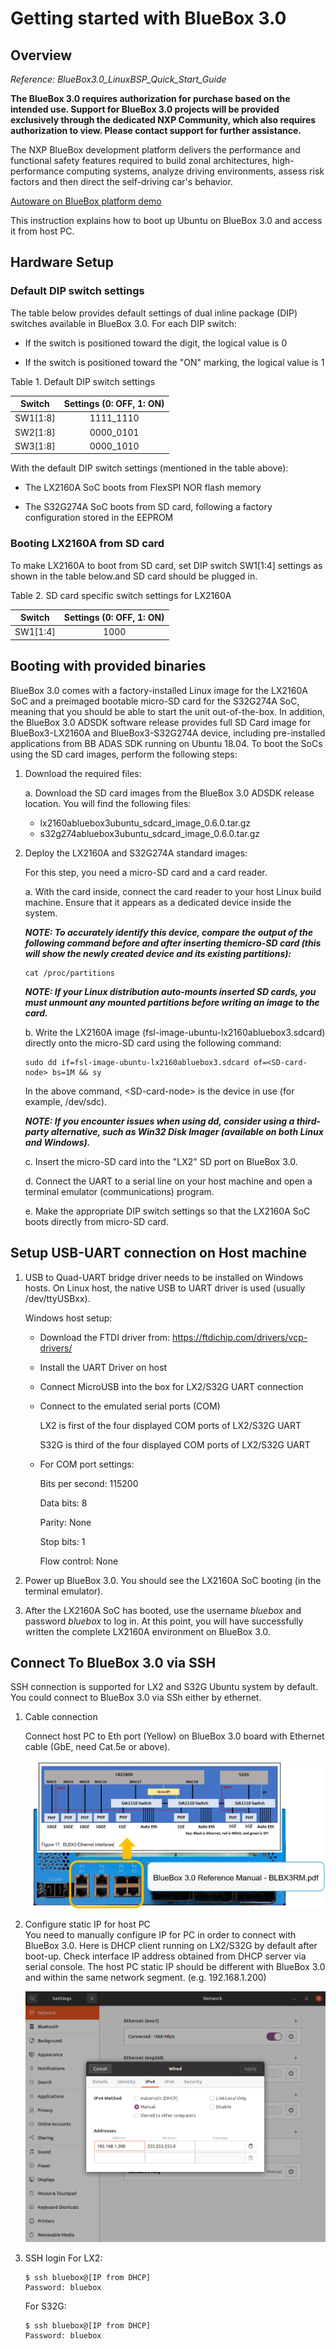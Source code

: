 # Getting started with BlueBox 3.0

## Overview

_Reference: BlueBox3.0_LinuxBSP_Quick_Start_Guide_

**The BlueBox 3.0 requires authorization for purchase based on the intended use. Support for BlueBox 3.0 projects will be provided exclusively through the dedicated NXP Community, which also requires authorization to view. Please contact support for further assistance.**

The NXP BlueBox development platform delivers the performance and functional safety features required to build zonal architectures, high-performance computing systems, analyze driving environments, assess risk factors and then direct the self-driving car's behavior.

[Autoware on BlueBox platform demo](https://www.youtube.com/watch?v=eI5JizQT8h0&t=321s)

This instruction explains how to boot up Ubuntu on BlueBox 3.0 and access it from host PC.

## Hardware Setup

### Default DIP switch settings

The table below provides default settings of dual inline package (DIP) switches available in BlueBox 3.0. For each DIP switch:

- If the switch is positioned toward the digit, the logical value is 0

- If the switch is positioned toward the "ON" marking, the logical value is 1

Table 1. Default DIP switch settings

|  Switch  | Settings (0: OFF, 1: ON) |
| :------: | :----------------------: |
| SW1[1:8] |        1111_1110         |
| SW2[1:8] |        0000_0101         |
| SW3[1:8] |        0000_1010         |

With the default DIP switch settings (mentioned in the table above):

- The LX2160A SoC boots from FlexSPI NOR flash memory

- The S32G274A SoC boots from SD card, following a factory configuration stored in the EEPROM

### Booting LX2160A from SD card

To make LX2160A to boot from SD card, set DIP switch SW1[1:4] settings as shown in the table below.and SD card should be plugged in.

Table 2. SD card specific switch settings for LX2160A

|  Switch  | Settings (0: OFF, 1: ON) |
| :------: | :----------------------: |
| SW1[1:4] |           1000           |

## Booting with provided binaries

BlueBox 3.0 comes with a factory-installed Linux image for the LX2160A SoC and a preimaged bootable micro-SD card for the S32G274A SoC, meaning that you should be able to start the unit out-of-the-box. In addition, the BlueBox 3.0 ADSDK software release provides full SD Card image for BlueBox3-LX2160A and BlueBox3-S32G274A device, including pre-installed applications from BB ADAS SDK running on Ubuntu 18.04. To boot the SoCs using the SD card images, perform the following steps:

1. Download the required files:

   a. Download the SD card images from the BlueBox 3.0 ADSDK release location. You will find the following files:

   - lx2160abluebox3ubuntu_sdcard_image_0.6.0.tar.gz
   - s32g274abluebox3ubuntu_sdcard_image_0.6.0.tar.gz

2. Deploy the LX2160A and S32G274A standard images:

   For this step, you need a micro-SD card and a card reader.

   a. With the card inside, connect the card reader to your host Linux build machine. Ensure that it appears as a dedicated device inside the system.

   **_NOTE: To accurately identify this device, compare the output of the following command before and after inserting themicro-SD card (this will show the newly created device and its existing partitions):_**

   ```
   cat /proc/partitions
   ```

   **_NOTE: If your Linux distribution auto-mounts inserted SD cards, you must unmount any mounted partitions before writing an image to the card._**

   b. Write the LX2160A image (fsl-image-ubuntu-lx2160abluebox3.sdcard) directly onto the micro-SD card using the following command:

   ```
   sudo dd if=fsl-image-ubuntu-lx2160abluebox3.sdcard of=<SD-card-node> bs=1M && sy
   ```

   In the above command, \<SD-card-node\> is the device in use (for example, /dev/sdc).

   **_NOTE: If you encounter issues when using dd, consider using a third-party alternative, such as Win32 Disk Imager (available on both Linux and Windows)._**

   c. Insert the micro-SD card into the "LX2" SD port on BlueBox 3.0.

   d. Connect the UART to a serial line on your host machine and open a terminal emulator (communications) program.

   e. Make the appropriate DIP switch settings so that the LX2160A SoC boots directly from micro-SD card.

## Setup USB-UART connection on Host machine

1. USB to Quad-UART bridge driver needs to be installed on Windows hosts. On Linux host, the native USB to UART driver is used (usually /dev/ttyUSBxx).

   Windows host setup:

   - Download the FTDI driver from: <https://ftdichip.com/drivers/vcp-drivers/>
   - Install the UART Driver on host
   - Connect MicroUSB into the box for LX2/S32G UART connection
   - Connect to the emulated serial ports (COM)

     LX2 is first of the four displayed COM ports of LX2/S32G UART

     S32G is third of the four displayed COM ports of LX2/S32G UART

   - For COM port settings:

     Bits per second: 115200

     Data bits: 8

     Parity: None

     Stop bits: 1

     Flow control: None

2. Power up BlueBox 3.0. You should see the LX2160A SoC booting (in the terminal emulator).

3. After the LX2160A SoC has booted, use the username _bluebox_ and password _bluebox_ to log in. At this point, you will have successfully written the complete LX2160A environment on BlueBox 3.0.

## Connect To BlueBox 3.0 via SSH

SSH connection is supported for LX2 and S32G Ubuntu system by default.
You could connect to BlueBox 3.0 via SSh either by ethernet.

1. Cable connection

   Connect host PC to Eth port (Yellow) on BlueBox 3.0 board with Ethernet cable (GbE, need Cat.5e or above).

   ![BlueBox 3.0 enternet interfaces](images/getting-started-bb3/bluebox3_ethernet_interfaces.jpg)

2. Configure static IP for host PC  
   You need to manually configure IP for PC in order to connect with BlueBox 3.0. Here is DHCP client running on LX2/S32G by default after boot-up. Check interface IP address obtained from DHCP server via serial console. The host PC static IP should be different with BlueBox 3.0 and within the same network segment. (e.g. 192.168.1.200)

   ![Network Settings](images/getting-started-pcu/network-settings.png)

3. SSH login
   For LX2:

   ```console
   $ ssh bluebox@[IP from DHCP]
   Password: bluebox
   ```

   For S32G:

   ```
   $ ssh bluebox@[IP from DHCP]
   Password: bluebox
   ```
